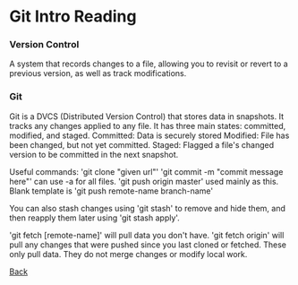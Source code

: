 # Git Intro Reading

### Version Control

A system that records changes to a file, allowing you to revisit or revert to a previous version, as well as track modifications.

### Git

Git is a DVCS (Distributed Version Control) that stores data in snapshots. It tracks any changes applied to any file. It has three main states: committed, modified, and staged.
Committed: Data is securely stored
Modified: File has been changed, but not yet committed.
Staged: Flagged a file's changed version to be committed in the next snapshot.

Useful commands:
'git clone "given url"'
'git commit -m "commit message here"' can use -a for all files.
'git push origin master' used mainly as this. Blank template is 'git push remote-name branch-name'

You can also stash changes using 'git stash' to remove and hide them, and then reapply them later using 'git stash apply'.

'git fetch [remote-name]' will pull data you don't have.
'git fetch origin' will pull any changes that were pushed since you last cloned or fetched.
These only pull data. They do not merge changes or modify local work.


[Back](README.md)
